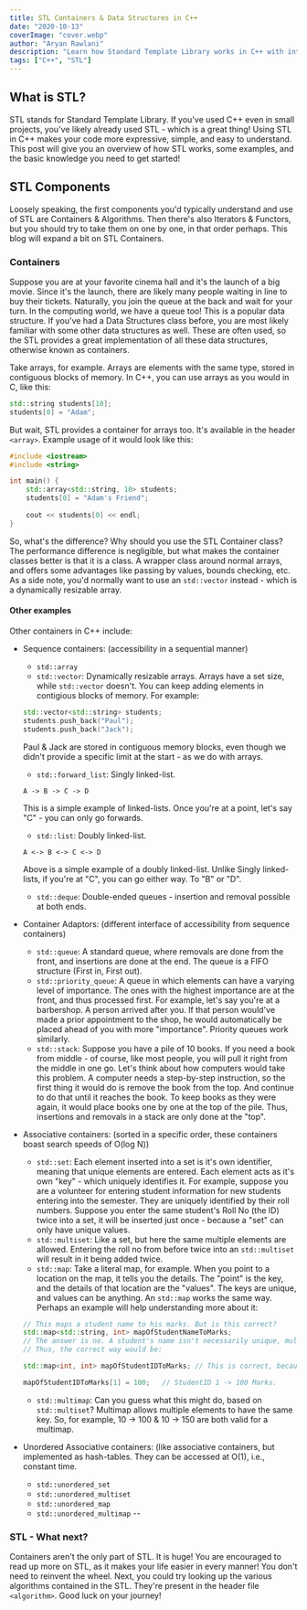 ```yaml
---
title: STL Containers & Data Structures in C++
date: "2020-10-13"
coverImage: "cover.webp"
author: "Aryan Rawlani"
description: "Learn how Standard Template Library works in C++ with interactive examples and what you need to get started"
tags: ["C++", "STL"]
---
```


## What is STL?
STL stands for Standard Template Library. If you've used C++ even in small projects, you've likely already used STL - which is a great thing! Using STL in C++ makes your code more expressive, simple, and easy to understand. This post will give you an overview of how STL works, some examples, and the basic knowledge you need to get started!

## STL Components
Loosely speaking, the first components you'd typically understand and use of STL are Containers & Algorithms. Then there's also Iterators & Functors, but you should try to take them on one by one, in that order perhaps. This blog will expand a bit on STL Containers.

### Containers
Suppose you are at your favorite cinema hall and it's the launch of a big movie. Since it's the launch, there are likely many people waiting in line to buy their tickets. Naturally, you join the queue at the back and wait for your turn. In the computing world, we have a queue too! This is a popular data structure. If you've had a Data Structures class before, you are most likely familiar with some other data structures as well. These are often used, so the STL provides a great implementation of all these data structures, otherwise known as containers.

Take arrays, for example. Arrays are elements with the same type, stored in contiguous blocks of memory. In C++, you can use arrays as you would in C, like this:

```cpp
std::string students[10];
students[0] = "Adam";
```

But wait, STL provides a container for arrays too. It's available in the header `<array>`. Example usage of it would look like this:

```cpp
#include <iostream>
#include <string>

int main() {
    std::array<std::string, 10> students;
    students[0] = "Adam's Friend";
    
    cout << students[0] << endl;
}
```

So, what's the difference? Why should you use the STL Container class? The performance difference is negligible, but what makes the container classes better is that it is a class. A wrapper class around normal arrays, and offers some advantages like passing by values, bounds checking, etc. As a side note, you'd normally want to use an `std::vector` instead - which is a dynamically resizable array.

#### Other examples
Other containers in C++ include:
- Sequence containers: (accessibility in a sequential manner)
  - `std::array`
  - `std::vector`: Dynamically resizable arrays.
  Arrays have a set size, while `std::vector` doesn't. You can keep adding elements in contigious blocks of memory. For example:
  ```cpp
  std::vector<std::string> students;
  students.push_back("Paul");
  students.push_back("Jack");
  ```
   Paul & Jack are stored in contiguous memory blocks, even though we didn't provide a specific limit at the start - as we do with arrays.
  - `std::forward_list`: Singly linked-list.
  ```
  A -> B -> C -> D
  ```
  This is a simple example of linked-lists. Once you're at a point, let's say "C" - you can only go forwards.
  - `std::list`: Doubly linked-list.
  ```
  A <-> B <-> C <-> D
  ```
  Above is a simple example of a doubly linked-list. Unlike Singly linked-lists, if you're at "C", you can go either way. To "B" or "D".
  - `std::deque`: Double-ended queues - insertion and removal possible at both ends.

- Container Adaptors: (different interface of accessibility from sequence containers)
  - `std::queue`: A standard queue, where removals are done from the front, and insertions are done at the end. The queue is a FIFO structure (First in, First out).
  - `std::priority_queue`: A queue in which elements can have a varying level of importance. The ones with the highest importance are at the front, and thus processed first.
  For example, let's say you're at a barbershop. A person arrived after you. If that person would've made a prior appointment to the shop, he would automatically be placed ahead of you with more "importance". Priority queues work similarly.
  - `std::stack`:
  Suppose you have a pile of 10 books. If you need a book from middle - of course, like most people, you will pull it right from the middle in one go. Let's think about how computers would take this problem. A computer needs a step-by-step instruction, so the first thing it would do is remove the book from the top. And continue to do that until it reaches the book. To keep books as they were again, it would place books one by one at the top of the pile.
  Thus, insertions and removals in a stack are only done at the "top". 

- Associative containers: (sorted in a specific order, these containers boast search speeds of O(log N))
  - `std::set`: Each element inserted into a set is it's own identifier, meaning that unique elements are entered. Each element acts as it's own "key" - which uniquely identifies it. For example, suppose you are a volunteer for entering student information for new students entering into the semester. They are uniquely identified by their roll numbers. Suppose you enter the same student's Roll No (the ID) twice into a set, it will be inserted just once - because a "set" can only have unique values.
  - `std::multiset`: Like a set, but here the same multiple elements are allowed. Entering the roll no from before twice into an `std::multiset` will result in it being added twice.
  - `std::map`: Take a literal map, for example. When you point to a location on the map, it tells you the details. The "point" is the key, and the details of that location are the "values". The keys are unique, and values can be anything. An `std::map` works the same way. Perhaps an example will help understanding more about it:

  ```cpp
  // This maps a student name to his marks. But is this correct?
  std::map<std::string, int> mapOfStudentNameToMarks;
  // The answer is no. A student's name isn't necessarily unique, multiple students with the same name will have a clash this way.
  // Thus, the correct way would be:
  
  std::map<int, int> mapOfStudentIDToMarks; // This is correct, because StudentIDs are unique!

  mapOfStudentIDToMarks[1] = 100;   // StudentID 1 -> 100 Marks.
  ```
  - `std::multimap`: Can you guess what this might do, based on `std::multiset`?
  Multimap allows multiple elements to have the same key. So, for example, 10 -> 100 & 10 -> 150 are both valid for a multimap.

- Unordered Associative containers: (like associative containers, but implemented as hash-tables. They can be accessed at O(1), i.e., constant time.
  - `std::unordered_set`
  - `std::unordered_multiset`
  - `std::unordered_map`
  - `std::unordered_multimap`
-- 

### STL - What next?
Containers aren't the only part of STL. It is huge! You are encouraged to read up more on STL, as it makes your life easier in every manner! You don't need to reinvent the wheel. Next, you could try looking up the various algorithms contained in the STL. They're present in the header file `<algorithm>`. Good luck on your journey!

